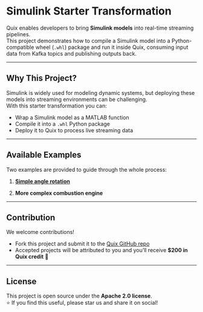 # Simulink Starter Transformation

Quix enables developers to bring **Simulink models** into real-time streaming pipelines.  
This project demonstrates how to compile a Simulink model into a Python-compatible wheel (`.whl`) package and run it inside Quix, consuming input data from Kafka topics and publishing outputs back.

---

## Why This Project?

Simulink is widely used for modeling dynamic systems, but deploying these models into streaming environments can be challenging.  
With this starter transformation you can:

- Wrap a Simulink model as a MATLAB function
- Compile it into a `.whl` Python package
- Deploy it to Quix to process live streaming data

---

## Available Examples

Two examples are provided to guide through the whole process:

1. **[Simple angle rotation](https://github.com/quixio/simulink-quix-integration/tree/Main/simulink-wheel)**

2. **More complex combustion engine**  


---

## Contribution

We welcome contributions!  
- Fork this project and submit it to the [Quix GitHub repo](https://github.com/quixio)  
- Accepted projects will be attributed to you and you’ll receive **$200 in Quix credit** 🎉  

---

## License

This project is open source under the **Apache 2.0 license**.  
⭐ If you find this useful, please star us and share it on social!